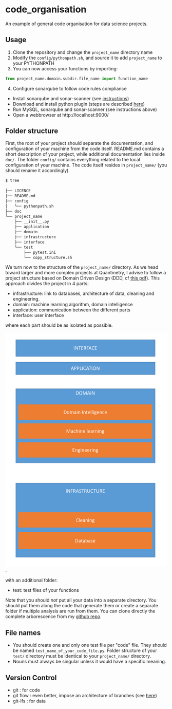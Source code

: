 # code_organisation
An example of general code organisation for data science projects. 

## Usage
1. Clone the repository and change the `project_name` directory name
2. Modify the `config/pythonpath.sh`, and source it to add `project_name` to your PYTHONPATH
3. You can now access your functions by importing:

```python
from project_name.domain.subdir.file_name import function_name
```

4. Configure sonarqube to follow code rules compliance

- Install sonarqube and sonar-scanner (see [instructions](http://docs.sonarqube.org/display/SONAR/Get+Started+in+Two+Minutes))
- Download and install python plugin (steps are described [here](http://docs.sonarqube.org/display/PLUG/Python+Plugin))
- Run MySQL, sonarqube and sonar-scanner (see instructions above)
- Open a webbrowser at http://localhost:9000/


## Folder structure 
First, the root of your project should separate the documentation, and configuration of your machine from the code itself. README.md contains a short description of your project, while additional documentation lies inside `doc/`. The folder `config/` contains everything related to the local configuration of your machine. The code itself resides in `project_name/` (you should rename it accordingly).

```
$ tree

├── LICENCE
├── README.md
├── config
│   └── pythonpath.sh
├── doc
└── project_name
    ├── __init__.py
    ├── application
    ├── domain
    ├── infrastructure
    ├── interface
    └── test
        ├── pytest.ini
        └── copy_structure.sh
```

 We turn now to the structure of the `project_name/` directory. As we head toward larger and more complex projects at Quantmetry, I advise to follow a project structure based on Domain Driven Design (DDD, cf [this pdf](http://blog.infosaurus.fr/public/docs/DDDViteFait.pdf)). This approach divides the project in 4 parts:

- infrastructure: link to databases, architecture of data, cleaning and engineering.
- domain: machine learning algorithm, domain intelligence
- application: communication between the different parts
- interface: user interface

where each part should be as isolated as possible.

![alt text](doc/domain_driven_design.png "Architecture of the project based on DDD, with the casual data science blocks.").

with an additional folder:

- test: test files of your functions

Note that you should *not* put all your data into a separate directory. You should put them along the code that generate them or create a separate folder if multiple analysis are run from them. You can clone directly the complete arborescence from my [github repo](https://github.com/ldocao/code_organisation).


## File names
- You should create one and only one test file per "code" file. They should be named `test_name_of_your_code_file.py`. Folder structure of your `test/` directory must be identical to your `project_name/` directory. 
- Nouns must always be singular unless it would have a specific meaning.


## Version Control
- git : for code
- git flow : even better, impose an architecture of branches (see [here](http://danielkummer.github.io/git-flow-cheatsheet/))
- git-lfs : for data

